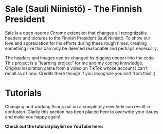 # Sale (Sauli Niinistö) - The Finnish President
Sale is a open-source Chrome extension that changes all recognizable headers and pictures to the Finnish President Sauli Niinistö. To show our love and appreciation for his efforts during these rough times, creating something like this can only be deemed reasonable and perhaps necessary. 

The headers and images can be changed by digging deeper into the code. This project is a "learning project" for me and my coding knowledge. Original inspiration came from a video on TikTok whose account I can't recall as of now. Credits there though if you recognize yourself from this! ;)

# Tutorials
Changing and working things out on a completely new field can result in confusion. Gladly this section has been placed here to overwrite your issues and make you happy again!

**Check out the tutorial playlist on YouTube here:** <link here>
